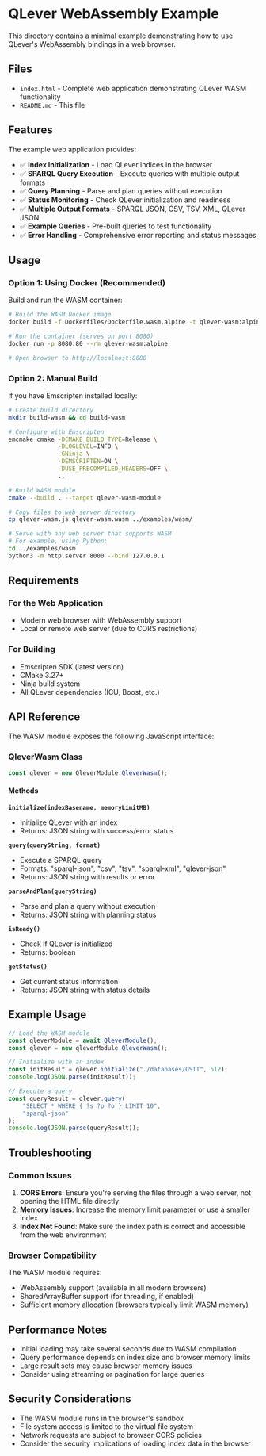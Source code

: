 # QLever WebAssembly Example

This directory contains a minimal example demonstrating how to use QLever's WebAssembly bindings in a web browser.

## Files

- `index.html` - Complete web application demonstrating QLever WASM functionality
- `README.md` - This file

## Features

The example web application provides:

- ✅ **Index Initialization** - Load QLever indices in the browser
- ✅ **SPARQL Query Execution** - Execute queries with multiple output formats
- ✅ **Query Planning** - Parse and plan queries without execution
- ✅ **Status Monitoring** - Check QLever initialization and readiness
- ✅ **Multiple Output Formats** - SPARQL JSON, CSV, TSV, XML, QLever JSON
- ✅ **Example Queries** - Pre-built queries to test functionality
- ✅ **Error Handling** - Comprehensive error reporting and status messages

## Usage

### Option 1: Using Docker (Recommended)

Build and run the WASM container:

```bash
# Build the WASM Docker image
docker build -f Dockerfiles/Dockerfile.wasm.alpine -t qlever-wasm:alpine .

# Run the container (serves on port 8080)
docker run -p 8080:80 --rm qlever-wasm:alpine

# Open browser to http://localhost:8080
```

### Option 2: Manual Build

If you have Emscripten installed locally:

```bash
# Create build directory
mkdir build-wasm && cd build-wasm

# Configure with Emscripten
emcmake cmake -DCMAKE_BUILD_TYPE=Release \
              -DLOGLEVEL=INFO \
              -GNinja \
              -DEMSCRIPTEN=ON \
              -DUSE_PRECOMPILED_HEADERS=OFF \
              ..

# Build WASM module
cmake --build . --target qlever-wasm-module

# Copy files to web server directory
cp qlever-wasm.js qlever-wasm.wasm ../examples/wasm/

# Serve with any web server that supports WASM
# For example, using Python:
cd ../examples/wasm
python3 -m http.server 8000 --bind 127.0.0.1
```

## Requirements

### For the Web Application

- Modern web browser with WebAssembly support
- Local or remote web server (due to CORS restrictions)

### For Building

- Emscripten SDK (latest version)
- CMake 3.27+
- Ninja build system
- All QLever dependencies (ICU, Boost, etc.)

## API Reference

The WASM module exposes the following JavaScript interface:

### QleverWasm Class

```javascript
const qlever = new QleverModule.QleverWasm();
```

#### Methods

**`initialize(indexBasename, memoryLimitMB)`**
- Initialize QLever with an index
- Returns: JSON string with success/error status

**`query(queryString, format)`**
- Execute a SPARQL query
- Formats: "sparql-json", "csv", "tsv", "sparql-xml", "qlever-json"
- Returns: JSON string with results or error

**`parseAndPlan(queryString)`**
- Parse and plan a query without execution
- Returns: JSON string with planning status

**`isReady()`**
- Check if QLever is initialized
- Returns: boolean

**`getStatus()`**
- Get current status information
- Returns: JSON string with status details

## Example Usage

```javascript
// Load the WASM module
const qleverModule = await QleverModule();
const qlever = new qleverModule.QleverWasm();

// Initialize with an index
const initResult = qlever.initialize("./databases/OSTT", 512);
console.log(JSON.parse(initResult));

// Execute a query
const queryResult = qlever.query(
    "SELECT * WHERE { ?s ?p ?o } LIMIT 10", 
    "sparql-json"
);
console.log(JSON.parse(queryResult));
```

## Troubleshooting

### Common Issues

1. **CORS Errors**: Ensure you're serving the files through a web server, not opening the HTML file directly
2. **Memory Issues**: Increase the memory limit parameter or use a smaller index
3. **Index Not Found**: Make sure the index path is correct and accessible from the web environment

### Browser Compatibility

The WASM module requires:
- WebAssembly support (available in all modern browsers)
- SharedArrayBuffer support (for threading, if enabled)
- Sufficient memory allocation (browsers typically limit WASM memory)

## Performance Notes

- Initial loading may take several seconds due to WASM compilation
- Query performance depends on index size and browser memory limits
- Large result sets may cause browser memory issues
- Consider using streaming or pagination for large queries

## Security Considerations

- The WASM module runs in the browser's sandbox
- File system access is limited to the virtual file system
- Network requests are subject to browser CORS policies
- Consider the security implications of loading index data in the browser